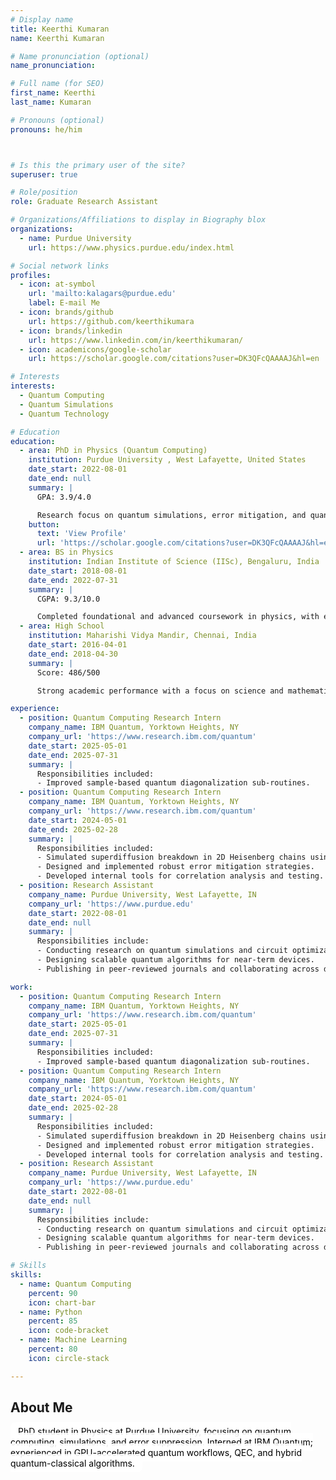 ```yaml
---
# Display name
title: Keerthi Kumaran
name: Keerthi Kumaran

# Name pronunciation (optional)
name_pronunciation:

# Full name (for SEO)
first_name: Keerthi
last_name: Kumaran

# Pronouns (optional)
pronouns: he/him



# Is this the primary user of the site?
superuser: true

# Role/position
role: Graduate Research Assistant

# Organizations/Affiliations to display in Biography blox
organizations:
  - name: Purdue University
    url: https://www.physics.purdue.edu/index.html

# Social network links
profiles:
  - icon: at-symbol
    url: 'mailto:kalagars@purdue.edu'
    label: E-mail Me
  - icon: brands/github
    url: https://github.com/keerthikumara
  - icon: brands/linkedin
    url: https://www.linkedin.com/in/keerthikumaran/
  - icon: academicons/google-scholar
    url: https://scholar.google.com/citations?user=DK3QFcQAAAAJ&hl=en

# Interests
interests:
  - Quantum Computing
  - Quantum Simulations
  - Quantum Technology

# Education
education:
  - area: PhD in Physics (Quantum Computing)
    institution: Purdue University , West Lafayette, United States
    date_start: 2022-08-01
    date_end: null
    summary: |
      GPA: 3.9/4.0

      Research focus on quantum simulations, error mitigation, and quantum circuit optimization. Contributed to high-impact projects at IBM Quantum and Purdue University.
    button:
      text: 'View Profile'
      url: 'https://scholar.google.com/citations?user=DK3QFcQAAAAJ&hl=en'
  - area: BS in Physics
    institution: Indian Institute of Science (IISc), Bengaluru, India
    date_start: 2018-08-01
    date_end: 2022-07-31
    summary: |
      CGPA: 9.3/10.0

      Completed foundational and advanced coursework in physics, with early exposure to quantum computing and research.
  - area: High School
    institution: Maharishi Vidya Mandir, Chennai, India
    date_start: 2016-04-01
    date_end: 2018-04-30
    summary: |
      Score: 486/500

      Strong academic performance with a focus on science and mathematics.

experience:
  - position: Quantum Computing Research Intern
    company_name: IBM Quantum, Yorktown Heights, NY
    company_url: 'https://www.research.ibm.com/quantum'
    date_start: 2025-05-01
    date_end: 2025-07-31
    summary: |
      Responsibilities included:
      - Improved sample-based quantum diagonalization sub-routines.
  - position: Quantum Computing Research Intern
    company_name: IBM Quantum, Yorktown Heights, NY
    company_url: 'https://www.research.ibm.com/quantum'
    date_start: 2024-05-01
    date_end: 2025-02-28
    summary: |
      Responsibilities included:
      - Simulated superdiffusion breakdown in 2D Heisenberg chains using quantum circuits.
      - Designed and implemented robust error mitigation strategies.
      - Developed internal tools for correlation analysis and testing.
  - position: Research Assistant
    company_name: Purdue University, West Lafayette, IN
    company_url: 'https://www.purdue.edu'
    date_start: 2022-08-01
    date_end: null
    summary: |
      Responsibilities include:
      - Conducting research on quantum simulations and circuit optimization.
      - Designing scalable quantum algorithms for near-term devices.
      - Publishing in peer-reviewed journals and collaborating across disciplines.

work:
  - position: Quantum Computing Research Intern
    company_name: IBM Quantum, Yorktown Heights, NY
    company_url: 'https://www.research.ibm.com/quantum'
    date_start: 2025-05-01
    date_end: 2025-07-31
    summary: |
      Responsibilities included:
      - Improved sample-based quantum diagonalization sub-routines.
  - position: Quantum Computing Research Intern
    company_name: IBM Quantum, Yorktown Heights, NY
    company_url: 'https://www.research.ibm.com/quantum'
    date_start: 2024-05-01
    date_end: 2025-02-28
    summary: |
      Responsibilities included:
      - Simulated superdiffusion breakdown in 2D Heisenberg chains using quantum circuits.
      - Designed and implemented robust error mitigation strategies.
      - Developed internal tools for correlation analysis and testing.
  - position: Research Assistant
    company_name: Purdue University, West Lafayette, IN
    company_url: 'https://www.purdue.edu'
    date_start: 2022-08-01
    date_end: null
    summary: |
      Responsibilities include:
      - Conducting research on quantum simulations and circuit optimization.
      - Designing scalable quantum algorithms for near-term devices.
      - Publishing in peer-reviewed journals and collaborating across disciplines.

# Skills
skills:
  - name: Quantum Computing
    percent: 90
    icon: chart-bar
  - name: Python
    percent: 85
    icon: code-bracket
  - name: Machine Learning
    percent: 80
    icon: circle-stack

---
```


## About Me

<span style="
  color:  #000000;;
  background-color: rgba(255, 255, 255, 0.9);
  padding: 6px 12px;
  border-radius: 8px;
">
  PhD student in Physics at Purdue University, focusing on quantum computing, simulations, and error suppression.
  Interned at IBM Quantum; experienced in GPU-accelerated quantum workflows, QEC, and hybrid quantum-classical algorithms.
</span>

